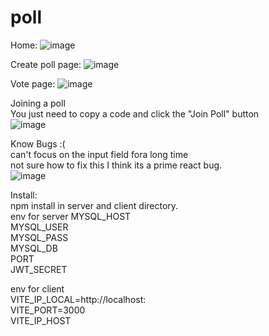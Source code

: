 # poll


Home:
![image](https://github.com/aurorynaru/poll/assets/111576998/b65ee768-e2b7-44b5-8ac5-bedda9cf02e6)

Create poll page:
![image](https://github.com/aurorynaru/poll/assets/111576998/fa8e1a8a-e316-4853-ac87-95b8d3273957)

Vote page:
![image](https://github.com/aurorynaru/poll/assets/111576998/0bc5a2ad-e643-4cdd-a0ea-01143543d1c0)

Joining a poll<br>
You just need to copy a code and click the "Join Poll" button<br>
![image](https://github.com/aurorynaru/poll/assets/111576998/63dd9325-bb66-46f0-8923-e2fde0f1a0ee)

Know Bugs :(<br>
can't focus on the input field fora long time<br>
not sure how to fix this I think its a prime react bug.<br>
![image](https://github.com/aurorynaru/poll/assets/111576998/89e2d1db-811f-415b-92f4-a2d2827cd5a2)


Install:<br>
npm install in server and client directory.<br>
env for server
MYSQL_HOST <br>
MYSQL_USER <br>
MYSQL_PASS <br>
MYSQL_DB <br>
PORT<br>
JWT_SECRET<br>

env for client<br>
VITE_IP_LOCAL=http://localhost:<br>
VITE_PORT=3000<br>
VITE_IP_HOST<br>
